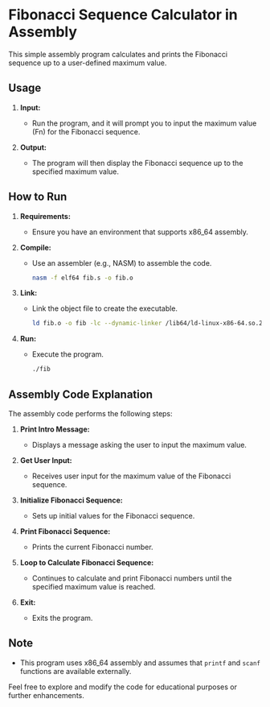 
# Fibonacci Sequence Calculator in Assembly

This simple assembly program calculates and prints the Fibonacci sequence up to a user-defined maximum value.

## Usage

1. **Input:**
   - Run the program, and it will prompt you to input the maximum value (Fn) for the Fibonacci sequence.

2. **Output:**
   - The program will then display the Fibonacci sequence up to the specified maximum value.

## How to Run

1. **Requirements:**
   - Ensure you have an environment that supports x86_64 assembly.

2. **Compile:**
   - Use an assembler (e.g., NASM) to assemble the code.
     ```bash
     nasm -f elf64 fib.s -o fib.o
     ```

3. **Link:**
   - Link the object file to create the executable.
     ```bash
     ld fib.o -o fib -lc --dynamic-linker /lib64/ld-linux-x86-64.so.2
     ```

4. **Run:**
   - Execute the program.
     ```bash
     ./fib
     ```

## Assembly Code Explanation

The assembly code performs the following steps:

1. **Print Intro Message:**
   - Displays a message asking the user to input the maximum value.

2. **Get User Input:**
   - Receives user input for the maximum value of the Fibonacci sequence.

3. **Initialize Fibonacci Sequence:**
   - Sets up initial values for the Fibonacci sequence.

4. **Print Fibonacci Sequence:**
   - Prints the current Fibonacci number.

5. **Loop to Calculate Fibonacci Sequence:**
   - Continues to calculate and print Fibonacci numbers until the specified maximum value is reached.

6. **Exit:**
   - Exits the program.

## Note
- This program uses x86_64 assembly and assumes that `printf` and `scanf` functions are available externally.

Feel free to explore and modify the code for educational purposes or further enhancements.
